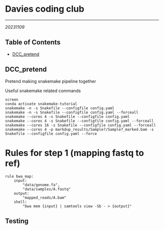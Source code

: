 # Davies coding club
---
*20231109*

## Table of Contents
* [DCC_pretend](#dcc)

<a name="dcc"></a>
## DCC_pretend
Pretend making snakemake pipeline together

Useful snakemake related commands

```console
screen
conda activate snakemake-tutorial
snakemake -n -s Snakefile --configfile config.yaml
snakemake -n -s Snakefile --configfile config.yaml --forceall
snakemake --cores 4 -s Snakefile --configfile config.yaml
snakemake --cores 4 -s Snakefile --configfile config.yaml --forceall
snakemake --cores 16 -s Snakefile --configfile config.yaml --forceall
snakemake --cores 4 -p markdup_results/Sample?/Sample?_marked.bam -s Snakefile --configfile config.yaml --force
```

# Rules for step 1 (mapping fastq to ref)

```console
rule bwa_map:
    input:
        "data/genome.fa",
        "data/samples/A.fastq"
    output:
        "mapped_reads/A.bam"
    shell:
        "bwa mem {input} | samtools view -Sb - > {output}"
```

## Testing
